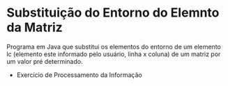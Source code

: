 # Substituição do Entorno do Elemnto da Matriz 
Programa em Java que substitui os elementos do entorno de um elemento lc (elemento este informado pelo usuário, linha x coluna) de um matriz por um valor pré determinado.
 - Exercício de Processamento da Informação
